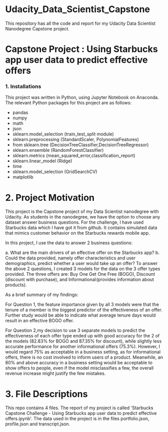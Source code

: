 # Udacity_Data_Scientist_Capstone

This repository has all the code and report for my Udacity Data Scientist Nanodegree Capstone project.

# Capstone Project : Using Starbucks app user data to predict effective offers

### 1. Installations
This project was written in Python, using Jupyter Notebook on Anaconda. The relevant Python packages for this project are as follows:

* pandas
* numpy
* math
* json
* sklearn.model_selection (train_test_split module)
* sklearn.preprocessing (StandardScaler, PolynomialFeatures)
* from sklearn.tree (DecisionTreeClassifier,DecisionTreeRegressor)
* sklearn.ensemble (RandomForestClassifier)
* sklearn.metrics (mean_squared_error,classification_report)
* sklearn.linear_model (Ridge)
* time
* sklearn.model_selection (GridSearchCV)
* matplotlib

# 2. Project Motivation

This project is the Capstone project of my Data Scientist nanodegree with Udacity. As students in the nanodegree, we have the option to choose any dataset answer business questions. For the challenge, I have used Starbucks data which I have got it from github. It contains simulated data that mimics customer behavior on the Starbucks rewards mobile app.

In this project, I use the data to answer 2 business questions:

a. What are the main drivers of an effective offer on the Starbucks app?
b. Could the data provided, namely offer characteristics and user demographics, predict whether a user would take up an offer?
To answer the above 2 questions, I created 3 models for the data on the 3 offer types provided. The three offers are: Buy One Get One Free (BOGO), Discount (discount with purchase), and Informational (provides information about products).

As a brief summary of my findings:

For Question 1, the feature importance given by all 3 models were that the tenure of a member is the biggest predictor of the effectiveness of an offer. Further study would be able to indicate what average tenure days would result in an effective BOGO offer.

For Question 2,my decision to use 3 separate models to predict the effectiveness of each offer type ended up with good accuracy for the 2 of the models (82.83% for BOGO and 87.35% for discount), while slightly less accurate performance for another informational offers (75.3%). However, I would regard 75% as acceptable in a business setting, as for informational offers, there is no cost involved to inform users of a product. Meanwhile, an 80% and above accuracy in a business setting would be acceptable to show offers to people, even if the model misclassifies a few, the overall revenue increase might justify the few mistakes.

# 3. File Descriptions

This repo contains 4 files. The report of my project is called 'Starbucks Capstone Challenge - Using Starbucks app user data to predict effective offers.ipynb'. The data used in the project is in the files portfolio.json, profile.json and transcript.json.
